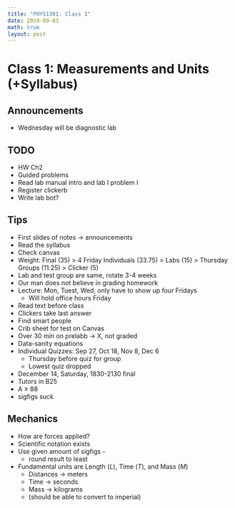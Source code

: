 ```yaml
---
title: "PHYS1301: Class 1"
date: 2019-09-03
math: true 
layout: post
---
```


# Class 1: Measurements and Units (+Syllabus) 

## Announcements

- Wednesday will be diagnostic lab 

## TODO

- HW Ch2
- Guided problems
- Read lab manual intro and lab I problem I
- Register clickerb
- Write lab bot?

## Tips

- First slides of notes &rarr; announcements
- Read the syllabus
- Check canvas
- Weight: Final (35) > 4 Friday Individuals (33.75) > Labs (15) > Thursday Groups (11.25) > Clicker (5)
- Lab and test group are same, rotate 3-4 weeks
- Our man does not believe in grading homework
- Lecture: Mon, Tuest, Wed, only have to show up four Fridays
    - Will hold office hours Friday 
- Read text before class 
- Clickers take last answer
- Find smart people
- Crib sheet for test on Canvas
- Over 30 min on prelabb &rarr; X, not graded
- Data-sanity equations 
- Individual Quizzes: Sep 27, Oct 18, Nov 8, Dec 6
    - Thursday before quiz for group
    - Lowest quiz dropped
- December 14, Saturday, 1830-2130 final
- Tutors in B25
- A $\geq$ 88
- sigfigs suck

## Mechanics

- How are forces applied?
- Scientific notation exists
- Use given amount of sigfigs  -
    - round result to least
- Fundamental units are Length ($L$), Time ($T$), and Mass ($M$)
    - Distances &rarr; meters
    - Time &rarr; seconds
    - Mass &rarr; kilograms
    - (should be able to convert to imperial)
